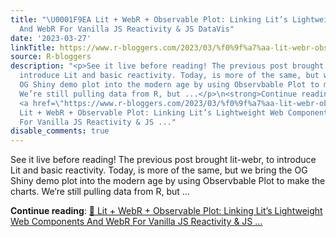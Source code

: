 ```yaml
---
title: "\U0001F9EA Lit + WebR + Observable Plot: Linking Lit’s Lightweight Web Components
  And WebR For Vanilla JS Reactivity & JS DataVis"
date: '2023-03-27'
linkTitle: https://www.r-bloggers.com/2023/03/%f0%9f%a7%aa-lit-webr-observable-plot-linking-lits-lightweight-web-components-and-webr-for-vanilla-js-reactivity-js-datavis/
source: R-bloggers
description: "<p>See it live before reading! The previous post brought lit-webr, to
  introduce Lit and basic reactivity. Today, is more of the same, but we bring the
  OG Shiny demo plot into the modern age by using Observbable Plot to make the charts.
  We’re still pulling data from R, but ...</p>\n<strong>Continue reading</strong>:
  <a href=\"https://www.r-bloggers.com/2023/03/%f0%9f%a7%aa-lit-webr-observable-plot-linking-lits-lightweight-web-components-and-webr-for-vanilla-js-reactivity-js-datavis/\">\U0001F9EA
  Lit + WebR + Observable Plot: Linking Lit’s Lightweight Web Components And WebR
  For Vanilla JS Reactivity & JS ..."
disable_comments: true
---
```

<p>See it live before reading! The previous post brought lit-webr, to introduce Lit and basic reactivity. Today, is more of the same, but we bring the OG Shiny demo plot into the modern age by using Observbable Plot to make the charts. We’re still pulling data from R, but ...</p>
<strong>Continue reading</strong>: <a href="https://www.r-bloggers.com/2023/03/%f0%9f%a7%aa-lit-webr-observable-plot-linking-lits-lightweight-web-components-and-webr-for-vanilla-js-reactivity-js-datavis/">🧪 Lit + WebR + Observable Plot: Linking Lit’s Lightweight Web Components And WebR For Vanilla JS Reactivity & JS ...